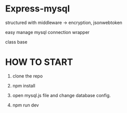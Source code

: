 # Express-mysql

structured with middleware -> encryption, jsonwebtoken

easy manage mysql connection wrapper

class base

# HOW TO START

1. clone the repo

2. npm install

3. open mysql.js file and change database config.

4. npm run dev
